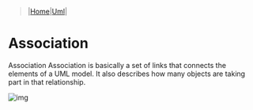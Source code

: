 > |[Home](../index)|[Uml](/Knowledge/UML/index)|

# Association

Association
Association is basically a set of links that connects the elements of a UML model. It also describes how many objects are taking part in that relationship.

![img](https://www.tutorialspoint.com/uml/images/uml_association.jpg)